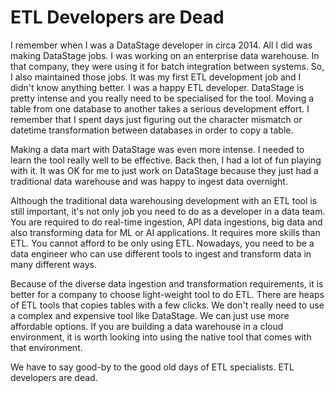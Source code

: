 # ETL Developers are Dead

I remember when I was a DataStage developer in circa 2014. All I did was making DataStage jobs. I was working on an enterprise data warehouse. In that company, they were using it for batch integration between systems. So, I also maintained those jobs. It was my first ETL development job and I didn't know anything better. I was a happy ETL developer. DataStage is pretty intense and you really need to be specialised for the tool. Moving a table from one database to another takes a serious development effort. I remember that I spent days just figuring out the character mismatch or datetime transformation between databases in order to copy a table. 

Making a data mart with DataStage was even more intense. I needed to learn the tool really well to be effective. Back then, I had a lot of fun playing with it.  It was OK for me to just work on DataStage because they just had a traditional data warehouse and was happy to ingest data overnight. 

Although the traditional data warehousing development with an ETL tool is still important, it's not only job you need to do as a developer in a data team. You are required to do real-time ingestion, API data ingestions, big data and also transforming data for ML or AI applications. It requires more skills than ETL. You cannot afford to be only using ETL. Nowadays, you need to be a data engineer who can use different tools to ingest and transform data in many different ways.

Because of the diverse data ingestion and transformation requirements, it is better for a company to choose light-weight tool to do ETL. There are heaps of ETL tools that copies tables with a few clicks. We don't really need to use a complex and expensive tool like DataStage. We can just use more affordable options. If you are building a data warehouse in a cloud environment, it is worth looking into using the native tool that comes with that environment. 

We have to say good-by to the good old days of ETL specialists. ETL developers are dead.

